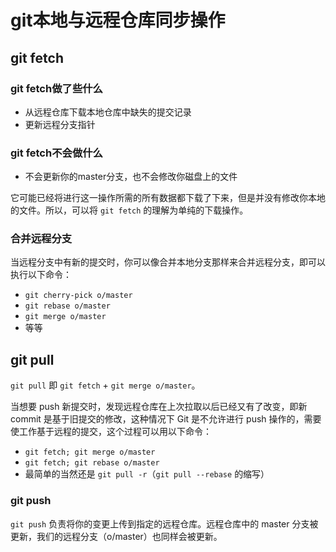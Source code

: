 # git本地与远程仓库同步操作



## git fetch

### git fetch做了些什么

- 从远程仓库下载本地仓库中缺失的提交记录
- 更新远程分支指针

### git fetch不会做什么

- 不会更新你的master分支，也不会修改你磁盘上的文件

​        它可能已经将进行这一操作所需的所有数据都下载了下来，但是并没有修改你本地的文件。所以，可以将 `git fetch` 的理解为单纯的下载操作。

### 合并远程分支

当远程分支中有新的提交时，你可以像合并本地分支那样来合并远程分支，即可以执行以下命令：

- `git cherry-pick o/master`
- `git rebase o/master `
- `git merge o/master`
- 等等



## git pull

`git pull` 即 `git fetch` + `git merge o/master`。

当想要 push 新提交时，发现远程仓库在上次拉取以后已经又有了改变，即新 commit 是基于旧提交的修改，这种情况下 Git 是不允许进行 push 操作的，需要使工作基于远程的提交，这个过程可以用以下命令：

- `git fetch; git merge o/master`
- `git fetch; git rebase o/master`
- 最简单的当然还是 `git pull -r`（`git pull --rebase` 的缩写）



### git push

`git push` 负责将你的变更上传到指定的远程仓库。远程仓库中的 master 分支被更新，我们的远程分支（o/master）也同样会被更新。



